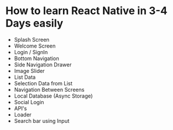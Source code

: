 # How to learn React Native in 3-4 Days easily

- Splash Screen
- Welcome Screen
- Login / SignIn
- Bottom Navigation
- Side Navigation Drawer
- Image Slider
- List Data
- Selection Data from List
- Navigation Between Screens
- Local Database (Async Storage)
- Social Login
- API's
- Loader
- Search bar using Input